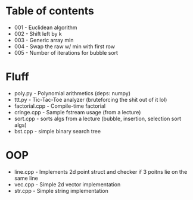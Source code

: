 # Table of contents
- 001 - Euclidean algorithm
- 002 - Shift left by k
- 003 - Generic array min
- 004 - Swap the raw w/ min with first row
- 005 - Number of iterations for bubble sort

# Fluff
- poly.py - Polynomial arithmetics (deps: numpy)
- ttt.py - Tic-Tac-Toe analyzer (bruteforcing the shit out of it lol)
- factorial.cpp - Compile-time factorial
- cringe.cpp - Sample fstream usage (from a lecture)
- sort.cpp - sorts algs from a lecture (bubble, insertion, selection sort algs)
- bst.cpp - simple binary search tree

# OOP
- line.cpp - Implements 2d point struct and checker if 3 poitns lie on the same line
- vec.cpp - Simple 2d vector implementation
- str.cpp - Simple string implementation


